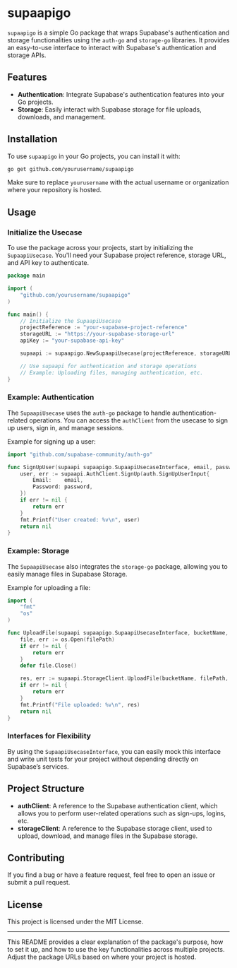 # supaapigo

`supaapigo` is a simple Go package that wraps Supabase's authentication and storage functionalities using the `auth-go` and `storage-go` libraries. It provides an easy-to-use interface to interact with Supabase's authentication and storage APIs.

## Features

- **Authentication**: Integrate Supabase's authentication features into your Go projects.
- **Storage**: Easily interact with Supabase storage for file uploads, downloads, and management.

## Installation

To use `supaapigo` in your Go projects, you can install it with:

```bash
go get github.com/yourusername/supaapigo
```

Make sure to replace `yourusername` with the actual username or organization where your repository is hosted.

## Usage

### Initialize the Usecase

To use the package across your projects, start by initializing the `SupaapiUsecase`. You'll need your Supabase project reference, storage URL, and API key to authenticate.

```go
package main

import (
	"github.com/yourusername/supaapigo"
)

func main() {
	// Initialize the SupaapiUsecase
	projectReference := "your-supabase-project-reference"
	storageURL := "https://your-supabase-storage-url"
	apiKey := "your-supabase-api-key"

	supaapi := supaapigo.NewSupaapiUsecase(projectReference, storageURL, apiKey)

	// Use supaapi for authentication and storage operations
	// Example: Uploading files, managing authentication, etc.
}
```

### Example: Authentication

The `SupaapiUsecase` uses the `auth-go` package to handle authentication-related operations. You can access the `authClient` from the usecase to sign up users, sign in, and manage sessions.

Example for signing up a user:

```go
import "github.com/supabase-community/auth-go"

func SignUpUser(supaapi supaapigo.SupaapiUsecaseInterface, email, password string) error {
    user, err := supaapi.AuthClient.SignUp(auth.SignUpUserInput{
        Email:    email,
        Password: password,
    })
    if err != nil {
        return err
    }
    fmt.Printf("User created: %v\n", user)
    return nil
}
```

### Example: Storage

The `SupaapiUsecase` also integrates the `storage-go` package, allowing you to easily manage files in Supabase Storage.

Example for uploading a file:

```go
import (
    "fmt"
    "os"
)

func UploadFile(supaapi supaapigo.SupaapiUsecaseInterface, bucketName, filePath string) error {
    file, err := os.Open(filePath)
    if err != nil {
        return err
    }
    defer file.Close()

    res, err := supaapi.StorageClient.UploadFile(bucketName, filePath, file)
    if err != nil {
        return err
    }
    fmt.Printf("File uploaded: %v\n", res)
    return nil
}
```

### Interfaces for Flexibility

By using the `SupaapiUsecaseInterface`, you can easily mock this interface and write unit tests for your project without depending directly on Supabase’s services.

## Project Structure

- **authClient**: A reference to the Supabase authentication client, which allows you to perform user-related operations such as sign-ups, logins, etc.
- **storageClient**: A reference to the Supabase storage client, used to upload, download, and manage files in the Supabase storage.

## Contributing

If you find a bug or have a feature request, feel free to open an issue or submit a pull request.

## License

This project is licensed under the MIT License.

---

This README provides a clear explanation of the package's purpose, how to set it up, and how to use the key functionalities across multiple projects. Adjust the package URLs based on where your project is hosted.
